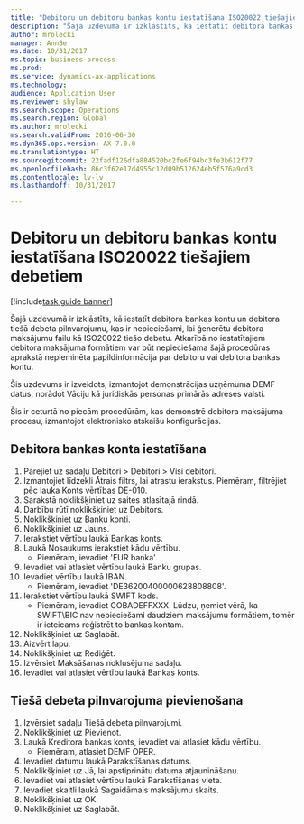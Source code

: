 ```yaml
--- 
title: "Debitoru un debitoru bankas kontu iestatīšana ISO20022 tiešajiem debetiem"
description: "Šajā uzdevumā ir izklāstīts, kā iestatīt debitora bankas kontu un debitora tiešā debeta pilnvarojumu, kas ir nepieciešami, lai ģenerētu debitora maksājumu failu kā ISO20022 tiešo debetu."
author: mrolecki
manager: AnnBe
ms.date: 10/31/2017
ms.topic: business-process
ms.prod: 
ms.service: dynamics-ax-applications
ms.technology: 
audience: Application User
ms.reviewer: shylaw
ms.search.scope: Operations
ms.search.region: Global
ms.author: mrolecki
ms.search.validFrom: 2016-06-30
ms.dyn365.ops.version: AX 7.0.0
ms.translationtype: HT
ms.sourcegitcommit: 22fadf126dfa884520bc2fe6f94bc3fe3b612f77
ms.openlocfilehash: 86c3f62e17d4955c12d09b512624eb5f576a9cd3
ms.contentlocale: lv-lv
ms.lasthandoff: 10/31/2017

---
```

# <a name="set-up-customers-and-customer-bank-accounts-for-iso20022-direct-debits"></a>Debitoru un debitoru bankas kontu iestatīšana ISO20022 tiešajiem debetiem

[!include[task guide banner](../../includes/task-guide-banner.md)]

Šajā uzdevumā ir izklāstīts, kā iestatīt debitora bankas kontu un debitora tiešā debeta pilnvarojumu, kas ir nepieciešami, lai ģenerētu debitora maksājumu failu kā ISO20022 tiešo debetu. Atkarībā no iestatītajiem debitora maksājuma formātiem var būt nepieciešama šajā procedūras aprakstā nepieminēta papildinformācija par debitoru vai debitora bankas kontu. 

Šis uzdevums ir izveidots, izmantojot demonstrācijas uzņēmuma DEMF datus, norādot Vāciju kā juridiskās personas primārās adreses valsti.



Šis ir ceturtā no piecām procedūrām, kas demonstrē debitora maksājuma procesu, izmantojot elektronisko atskaišu konfigurācijas.


## <a name="set-up-a-customer-bank-account"></a>Debitora bankas konta iestatīšana
1. Pārejiet uz sadaļu Debitori > Debitori > Visi debitori.
2. Izmantojiet līdzekli Ātrais filtrs, lai atrastu ierakstus. Piemēram, filtrējiet pēc lauka Konts vērtības DE-010.
3. Sarakstā noklikšķiniet uz saites atlasītajā rindā.
4. Darbību rūtī noklikšķiniet uz Debitors.
5. Noklikšķiniet uz Banku konti.
6. Noklikšķiniet uz Jauns.
7. Ierakstiet vērtību laukā Bankas konts.
8. Laukā Nosaukums ierakstiet kādu vērtību.
    * Piemēram, ievadiet 'EUR banka'.  
9. Ievadiet vai atlasiet vērtību laukā Banku grupas.
10. Ievadiet vērtību laukā IBAN.
    * Piemēram, ievadiet 'DE36200400000628808808'.  
11. Ierakstiet vērtību laukā SWIFT kods.
    * Piemēram, ievadiet COBADEFFXXX.  Lūdzu, ņemiet vērā, ka SWIFT\BIC nav nepieciešami daudziem maksājumu formātiem, tomēr ir ieteicams reģistrēt to bankas kontam.  
12. Noklikšķiniet uz Saglabāt.
13. Aizvērt lapu.
14. Noklikšķiniet uz Rediģēt.
15. Izvērsiet Maksāšanas noklusējuma sadaļu.
16. Ievadiet vai atlasiet vērtību laukā Bankas konts.

## <a name="add-a-direct-debit-mandate"></a>Tiešā debeta pilnvarojuma pievienošana
1. Izvērsiet sadaļu Tiešā debeta pilnvarojumi.
2. Noklikšķiniet uz Pievienot.
3. Laukā Kreditora bankas konts, ievadiet vai atlasiet kādu vērtību.
    * Piemēram, atlasiet DEMF OPER.  
4. Ievadiet datumu laukā Parakstīšanas datums.
5. Noklikšķiniet uz Jā, lai apstiprinātu datuma atjaunināšanu.
6. Ievadiet vai atlasiet vērtību laukā Parakstīšanas vieta.
7. Ievadiet skaitli laukā Sagaidāmais maksājumu skaits.
8. Noklikšķiniet uz OK.
9. Noklikšķiniet uz Saglabāt.


